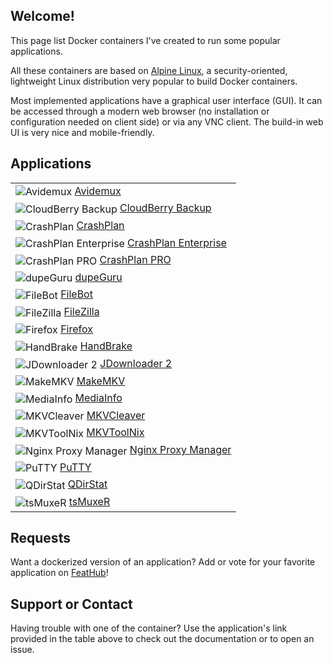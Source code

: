## Welcome!

This page list Docker containers I've created to run some popular applications.

All these containers are based on [Alpine Linux](https://alpinelinux.org/), a
security-oriented, lightweight Linux distribution very popular to build Docker
containers.

Most implemented applications have a graphical user interface (GUI).  It can be
accessed through a modern web browser (no installation or configuration needed
on client side) or via any VNC client.  The build-in web UI is very nice and
mobile-friendly.

## Applications

<table>
  <tbody>
    <tr><td>
      <img style="vertical-align:middle" src="https://images.weserv.nl/?url=raw.githubusercontent.com/jlesage/docker-templates/master/jlesage/images/avidemux-icon.png&amp;w=50" alt="Avidemux"> <a href="https://github.com/jlesage/docker-avidemux/blob/master/README.md">Avidemux</a>
    </td></tr>
    <tr><td>
      <img style="vertical-align:middle" src="https://images.weserv.nl/?url=raw.githubusercontent.com/jlesage/docker-templates/master/jlesage/images/cloudberry-backup-icon.png&amp;w=50" alt="CloudBerry Backup"> <a href="https://github.com/jlesage/docker-cloudberry-backup/blob/master/README.md">CloudBerry Backup</a>
    </td></tr>
    <tr><td>
      <img style="vertical-align:middle" src="https://images.weserv.nl/?url=raw.githubusercontent.com/jlesage/docker-templates/master/jlesage/images/crashplan-icon.png&amp;w=50" alt="CrashPlan"> <a href="https://github.com/jlesage/docker-crashplan/blob/master/README.md">CrashPlan</a>
    </td></tr>
    <tr><td>
      <img style="vertical-align:middle" src="https://images.weserv.nl/?url=raw.githubusercontent.com/jlesage/docker-templates/master/jlesage/images/crashplan-enterprise-icon.png&amp;w=50" alt="CrashPlan Enterprise"> <a href="https://github.com/jlesage/docker-crashplan-enterprise/blob/master/README.md">CrashPlan Enterprise</a>
    </td></tr>
    <tr><td>
      <img style="vertical-align:middle" src="https://images.weserv.nl/?url=raw.githubusercontent.com/jlesage/docker-templates/master/jlesage/images/crashplan-pro-icon.png&amp;w=50" alt="CrashPlan PRO"> <a href="https://github.com/jlesage/docker-crashplan-pro/blob/master/README.md">CrashPlan PRO</a>
    </td></tr>
    <tr><td>
      <img style="vertical-align:middle" src="https://images.weserv.nl/?url=raw.githubusercontent.com/jlesage/docker-templates/master/jlesage/images/dupeguru-icon.png&amp;w=50" alt="dupeGuru"> <a href="https://github.com/jlesage/docker-dupeguru/blob/master/README.md">dupeGuru</a>
    </td></tr>
    <tr><td>
      <img style="vertical-align:middle" src="https://images.weserv.nl/?url=raw.githubusercontent.com/jlesage/docker-templates/master/jlesage/images/filebot-icon.png&amp;w=50" alt="FileBot"> <a href="https://github.com/jlesage/docker-filebot/blob/master/README.md">FileBot</a>
    </td></tr>
    <tr><td>
      <img style="vertical-align:middle" src="https://images.weserv.nl/?url=raw.githubusercontent.com/jlesage/docker-templates/master/jlesage/images/filezilla-icon.png&amp;w=50" alt="FileZilla"> <a href="https://github.com/jlesage/docker-filezilla/blob/master/README.md">FileZilla</a>
    </td></tr>
    <tr><td>
      <img style="vertical-align:middle" src="https://images.weserv.nl/?url=raw.githubusercontent.com/jlesage/docker-templates/master/jlesage/images/firefox-icon.png&amp;w=50" alt="Firefox"> <a href="https://github.com/jlesage/docker-firefox/blob/master/README.md">Firefox</a>
    </td></tr>
    <tr><td>
      <img style="vertical-align:middle" src="https://images.weserv.nl/?url=raw.githubusercontent.com/jlesage/docker-templates/master/jlesage/images/handbrake-icon.png&amp;w=50" alt="HandBrake"> <a href="https://github.com/jlesage/docker-handbrake/blob/master/README.md">HandBrake</a>
    </td></tr>
    <tr><td>
      <img style="vertical-align:middle" src="https://images.weserv.nl/?url=raw.githubusercontent.com/jlesage/docker-templates/master/jlesage/images/jdownloader-2-icon.png&amp;w=50" alt="JDownloader 2"> <a href="https://github.com/jlesage/docker-jdownloader-2/blob/master/README.md">JDownloader 2</a>
    </td></tr>
    <tr><td>
      <img style="vertical-align:middle" src="https://images.weserv.nl/?url=raw.githubusercontent.com/jlesage/docker-templates/master/jlesage/images/makemkv-icon.png&amp;w=50" alt="MakeMKV"> <a href="https://github.com/jlesage/docker-makemkv/blob/master/README.md">MakeMKV</a>
    </td></tr>
    <tr><td>
      <img style="vertical-align:middle" src="https://images.weserv.nl/?url=raw.githubusercontent.com/jlesage/docker-templates/master/jlesage/images/mediainfo-icon.png&amp;w=50" alt="MediaInfo"> <a href="https://github.com/jlesage/docker-mediainfo/blob/master/README.md">MediaInfo</a>
    </td></tr>
    <tr><td>
      <img style="vertical-align:middle" src="https://images.weserv.nl/?url=raw.githubusercontent.com/jlesage/docker-templates/master/jlesage/images/mkvcleaver-icon.png&amp;w=50" alt="MKVCleaver"> <a href="https://github.com/jlesage/docker-mkvcleaver/blob/master/README.md">MKVCleaver</a>
    </td></tr>
    <tr><td>
      <img style="vertical-align:middle" src="https://images.weserv.nl/?url=raw.githubusercontent.com/jlesage/docker-templates/master/jlesage/images/mkvtoolnix-icon.png&amp;w=50" alt="MKVToolNix"> <a href="https://github.com/jlesage/docker-mkvtoolnix/blob/master/README.md">MKVToolNix</a>
    </td></tr>
    <tr><td>
      <img style="vertical-align:middle" src="https://images.weserv.nl/?url=raw.githubusercontent.com/jlesage/docker-templates/master/jlesage/images/nginx-proxy-manager-icon.png&amp;w=50" alt="Nginx Proxy Manager"> <a href="https://github.com/jlesage/docker-nginx-proxy-manager/blob/master/README.md">Nginx Proxy Manager</a>
    </td></tr>
    <tr><td>
      <img style="vertical-align:middle" src="https://images.weserv.nl/?url=raw.githubusercontent.com/jlesage/docker-templates/master/jlesage/images/putty-icon.png&amp;w=50" alt="PuTTY"> <a href="https://github.com/jlesage/docker-putty/blob/master/README.md">PuTTY</a>
    </td></tr>
    <tr><td>
      <img style="vertical-align:middle" src="https://images.weserv.nl/?url=raw.githubusercontent.com/jlesage/docker-templates/master/jlesage/images/qdirstat-icon.png&amp;w=50" alt="QDirStat"> <a href="https://github.com/jlesage/docker-qdirstat/blob/master/README.md">QDirStat</a>
    </td></tr>
    <tr><td>
      <img style="vertical-align:middle" src="https://images.weserv.nl/?url=raw.githubusercontent.com/jlesage/docker-templates/master/jlesage/images/tsmuxer-icon.png&amp;w=50" alt="tsMuxeR"> <a href="https://github.com/jlesage/docker-tsmuxer/blob/master/README.md">tsMuxeR</a>
    </td></tr>
  </tbody>
</table>

## Requests

Want a dockerized version of an application?  Add or vote for your favorite
application on [FeatHub](http://feathub.com/jlesage/docker-apps)!

## Support or Contact

Having trouble with one of the container?  Use the application's link provided
in the table above to check out the documentation or to open an issue.
